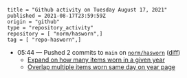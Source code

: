 ```
title = "Github activity on Tuesday August 17, 2021"
published = 2021-08-17T23:59:59Z
origin = "github"
type = "repository_activity"
repository = [ "norm/hasworn",]
tag = [ "repo-hasworn",]
```

* 05:44 — Pushed 2 commits to `main` on [`norm/hasworn`](https://github.com/norm/hasworn) ([diff](https://github.com/norm/hasworn/compare/c55c6a7a77061ce19ba0ebbc19dec7969b7d1946..b4c1ca86b685a2094eea07019417cfdafb2fd4d1))
  * [Expand on how many items worn in a given year](https://github.com/norm/hasworn/commit/4914115480fba499826426d1eb12d3c77c88dbc0)
  * [Overlap multiple items worn same day on year page](https://github.com/norm/hasworn/commit/b4c1ca86b685a2094eea07019417cfdafb2fd4d1)
